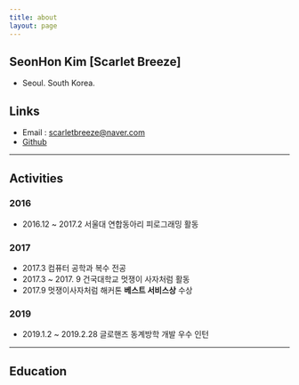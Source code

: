 ```yaml
---
title: about
layout: page
---
```


## SeonHon Kim [Scarlet Breeze]
- Seoul. South Korea.

## Links
- Email : scarletbreeze@naver.com
- [Github](https://github.com/scarletbreeze)

-------

## Activities





### 2016
- 2016.12 ~ 2017.2 서울대 연합동아리 피로그래밍 활동 


### 2017
- 2017.3 컴퓨터 공학과 복수 전공
- 2017.3 ~ 2017. 9 건국대학교 멋쟁이 사자처럼 활동
- 2017.9 멋쟁이사자처럼 해커톤 **베스트 서비스상** 수상

### 2019
-	2019.1.2 ~ 2019.2.28 글로핸즈 동계방학 개발 우수 인턴

-------


## Education


